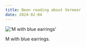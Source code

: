 ```yaml
---
title: Been reading about Vermeer
date: 2024-02-04
---
```


![‘M with blue earrings’](/240204-blue-earrings.jpeg)

M with blue earrings.








